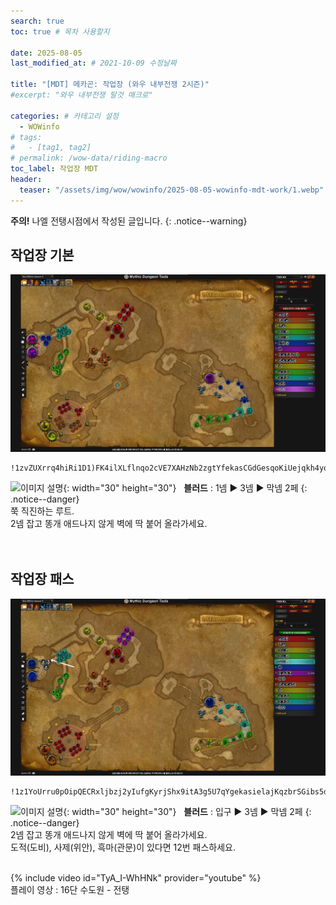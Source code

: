 ```yaml
---
search: true
toc: true # 목차 사용할지

date: 2025-08-05
last_modified_at: # 2021-10-09 수정날짜

title: "[MDT] 메카곤: 작업장 (와우 내부전쟁 2시즌)"
#excerpt: "와우 내부전쟁 탈것 매크로"

categories: # 카테고리 설정
  - WOWinfo
# tags:
#   - [tag1, tag2]
# permalink: /wow-data/riding-macro
toc_label: 작업장 MDT
header:
  teaser: "/assets/img/wow/wowinfo/2025-08-05-wowinfo-mdt-work/1.webp"
---
```

**주의!** 나엘 전탱시점에서 작성된 글입니다.
{: .notice--warning}  

## 작업장 기본

![이미지 설명](/assets/img/wow/wowinfo/2025-08-05-wowinfo-mdt-work/1.webp)

```  
!1zvZUXrrq4hiRi1D1)FK4ilXLflnqo2cVE7XAHzNb2zgtYfekasCGdGesqoKiUejqkh4yoWteE97aDxt390ZU2zJxntxFD9Zx9vLTLA)uB1MT11BVESz4L2vuHTAC7gB13C5N91N3WfpR7wB1vB201(C3((TDT2vcoZB35(spCB11DnD7V8Qg3WG7JBR7cE8QXHUZdNVT9g7tTvTJ7w72F(y)q3o88E7k1rxDZlSRK(ZqqXdF(vnJUEVhxrN(k8FWUIyxXcFpeERWWfkGiuscHRjmLwBS1prWNbZwawlfmJsYOaxzuCEamBgmFcShgfrk5cPua6ambMg0zWIONjZgUqZieL)cmgJRe6O)hcLzb4lKCJXNdcbyiGuOI(NfGme4PP0qX0atrvAF95tgDmBZSbcwVGMOZgmpMbk5rTqFulWJyj8PAW9c)3hE7VE43)XdV9DF7NF4n)7D)ZFyR6w)fURhW2jG6UCLX5kqYzukJlzHkJJe8fprXLgVzI0yeE(pWnCEmC(g0tdeF1Hx9(7((3fcDR)KyBo7DFxqlnAgOmGwYGGlKrVtKAMKt5kofus5d69)7dF39)07l8oV07((LXl6msLxJiOl8UMtaWqfgk4Rc6d697E1Rp8MpCM)hpvveeXIGeKYAohOaJii8ccIl4kVnH0FUu7feEtStiO)8xU)3(HZU)1)99)8Fnhe)d3ggWcHA)26HpPUU3nKh3qa9UgFplm2h748WPxpUFVRDOACDJ7wxtWsLR1T7LFuF)2BA35T1JEiH8zJT346AXHCkabrIBxy5W6mKlhBAq)x9v(NYzX0scBvDnX)p)zPHNjT)eHkWhKO2u8a2L4dc0opBFiV)aWKf1nXgCSfKgqsJdjXFPJ4yGKfjcGpqxKoqCuzOOeu4zA8Mg8Mu8MaYCP6wkd1nKAjXLyZt6bpQkEB(M1cY8MmGUGyG8qBcpBtGJTZt3AeLPGbvtfMaFFQa4iobIdiiDHu786J5kpVNKw0dsHNqQRDRlcpnUlnUEzQzsNizugoxsjohdHmhIsikB5YoOyXfRqCalTp1uPtLjDQoPMfjn4QRTX10Pt3qdfdcTSjrsDqDsZnN7S5oBuiZlVRi)YKwBy(xIqlfNWsr6XdpWYf3qS4XKkMRfo9yWfz48rNOtjNERsTAUlOorEG4gsJHhjJJtLzHvYNSttoEj9bz69iDEILow)Xl9smJeN4S8AHeJNc(0FzGQOjKAoHNylciQDYbuwsvYSBcxBccBrZHUGLssULkoig4Pp2)p
```  
![이미지 설명](https://wow.zamimg.com/images/wow/icons/large/spell_nature_bloodlust.jpg){: width="30" height="30"}
&nbsp;&nbsp;**블러드** : 1넴 ▶ 3넴 ▶ 막넴 2페
{: .notice--danger}  
쭉 직진하는 루트.  
2넴 잡고 똥개 애드나지 않게 벽에 딱 붙어 올라가세요.  
<br>
<br>

## 작업장 패스

![이미지 설명](/assets/img/wow/wowinfo/2025-08-05-wowinfo-mdt-work/2.webp)

```
!1z1YoUrru0pOipQECRxljbzj2yIufgKyrjShx9itA3g5U7qYgekasielajKqzbrSGibs5diFtep)dCRx9d7mZ4XJDDp19X5EQ62oQ7jo72Dvv7UPVU7fUvuIZ2VBRZ(fpfSpz71R)8(pZzxVD7HMR9hB3DOXTsaCN9Md1ho(411(Uo)N0uDi4O19DhEuy9Dn36EOZ20VFJ)4J6B7oSpUERBL6STU95UvsCTiO8IxVUU33IECfn9w4fZTI4wXdV3f(2edlvmIqjjeqt4kT24QwiGrW8zG1sb3OKCkdugfabW8rWqcmcJgrkbHuky6amrmnOJGfzptgnSuZjefUboNdkHo7)Uqzob8sjymyoiemdHjfQS)5biDbEkLgkUMXvuLgRpmz05SDGnIG1ZOj6ObZ9za7Z3Nf69AHDpwc)AFwOPfubFDFD9qZl1SD2Qkc(dUwHes1Gk(bDG1XCfPZGjzXeenjIMKXmqmB3SCgeacrGY4lrelmdBIALtWwIu3OEAKhdoqn5BJ1He1zdIkwHSyzkzkYkrSINZAjzPi(bgjNxtP9rpveJdbHpZdt3eFw)rhXzMuXQufNyiS3hwGMqstqP8KbK2gRb(2qFRi0lRsivv(nUrnKO0kg6gSz5tUKKjaPgln1zPMi7xQdvQSLZIgZxvfroT5eID3WbLsKGCMm5qV0nEOoTxXSgISeWcFwYNsfe(E6)LuAlnqbU8bVZL4YPXInV7NOjiL55cAk6Za3D2DxXLotkgurxSRPc5Ht7QluyrC5GCPYfkuCsMv8j)YKdMYXSHEWLYOiHEUocM6LCgjUWzLw(yZ5SMujzsQXSsIMwLpJLPZk3IaBU(ILlEexRV2Ftxy0xjaHn3F8OVPZ2VP2)mFDWG1343)IpQTD3Tn7rBT5WKq(X9n36p0eh4rrzHTZ73hguUzaYJXBodU3ECxv3Nwv167gUinNlD(NJVF61)2P)4hp9638TF5D)Y)C6N)BN9WMVctYX7D3wQgAUBpC48HXquf)jEFWcD0ZPnSehVOumC6exWbdW5PHPiI6eclvPUksY2fmk5Q4D4wkHDv8Ug7cQwDvM(JT7MWZcKZhCEgab3ZPuoi5H5zq0zlxOaPbntKgJaN6gMicW559Px(23)9Vj5D(fEhN9QLgnNPmmTKZcUqM9orQ5sGckGYus5h07)37(U7(P36gU7DU3XP0g8rnmsf(Kbc6mVRbcJzOcdLHvb9d693)YxD6pF3dW)WwxkiIlds4by0aWOmorqGjeeiafAtiX1LArOZa8liO)6xV73)HhC3R(xuAuKnFJ3)0KY29)p
```

![이미지 설명](https://wow.zamimg.com/images/wow/icons/large/spell_nature_bloodlust.jpg){: width="30" height="30"} 
&nbsp;&nbsp;**블러드** : 입구 ▶ 3넴 ▶ 막넴 2페
{: .notice--danger}  
2넴 잡고 똥개 애드나지 않게 벽에 딱 붙어 올라가세요.  
도적(도비), 사제(위안), 흑마(관문)이 있다면 12번 패스하세요.  
<br>

{% include video id="TyA_I-WhHNk" provider="youtube" %}  
플레이 영상 : 16단 수도원 - 전탱
<br>
<br>